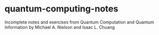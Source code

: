 # quantum-computing-notes

Incomplete notes and exercises from
Quantum Computation and Quantum Information by
Michael A. Nielson and Isaac L. Chuang
